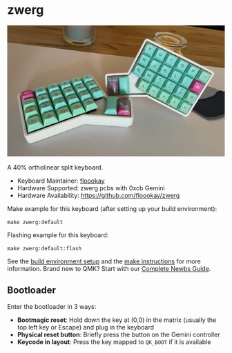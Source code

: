 # zwerg

![zwerg](https://raw.githubusercontent.com/floookay/zwerg/refs/heads/master/images/glam-shot.webp)

A 40% ortholinear split keyboard.

* Keyboard Maintainer: [floookay](https://github.com/floookay)
* Hardware Supported: zwerg pcbs with 0xcb Gemini
* Hardware Availability: <https://github.com/floookay/zwerg>

Make example for this keyboard (after setting up your build environment):

    make zwerg:default

Flashing example for this keyboard:

    make zwerg:default:flash

See the [build environment setup](https://docs.qmk.fm/#/getting_started_build_tools) and the [make instructions](https://docs.qmk.fm/#/getting_started_make_guide) for more information. Brand new to QMK? Start with our [Complete Newbs Guide](https://docs.qmk.fm/#/newbs).

## Bootloader

Enter the bootloader in 3 ways:

* **Bootmagic reset**: Hold down the key at (0,0) in the matrix (usually the top left key or Escape) and plug in the keyboard
* **Physical reset button**: Briefly press the button on the Gemini controller
* **Keycode in layout**: Press the key mapped to `QK_BOOT` if it is available
